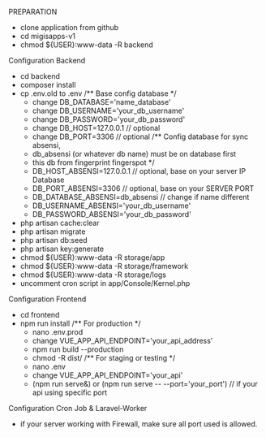 PREPARATION

- clone application from github
- cd migisapps-v1
- chmod ${USER}:www-data -R backend

Configuration Backend
- cd backend
- composer install
- cp .env.old to .env
  /** Base config database */
    + change DB_DATABASE='name_database'
    + change DB_USERNAME='your_db_username'
    + change DB_PASSWORD='your_db_password'
    + change DB_HOST=127.0.0.1 // optional
    + change DB_PORT=3306 // optional
  /** Config database for sync absensi, 
    * db_absensi (or whatever db name) must be on database first 
    * this db from fingerprint fingerspot
    */
    + DB_HOST_ABSENSI=127.0.0.1 // optional, base on your server IP Database
    + DB_PORT_ABSENSI=3306 // optional, base on your SERVER PORT
    + DB_DATABASE_ABSENSI=db_absensi // change if name different
    + DB_USERNAME_ABSENSI='your_db_username'
    + DB_PASSWORD_ABSENSI='your_db_password'
- php artisan cache:clear
- php artisan migrate
- php artisan db:seed
- php artisan key:generate
- chmod ${USER}:www-data -R storage/app
- chmod ${USER}:www-data -R storage/framework
- chmod ${USER}:www-data -R storage/logs
- uncomment cron script in app/Console/Kernel.php

Configuration Frontend
- cd frontend
- npm run install
  /** For production */
  + nano .env.prod
  + change VUE_APP_API_ENDPOINT='your_api_address'
  + npm run build --production
  + chmod -R dist/
  /** For staging or testing */
  + nano .env
  + change VUE_APP_API_ENDPOINT='your_api'
  + (npm run serve&) or (npm run serve -- --port='your_port') // if your api using specific port

Configuration Cron Job & Laravel-Worker

- if your server working with Firewall, make sure all port used is allowed.
